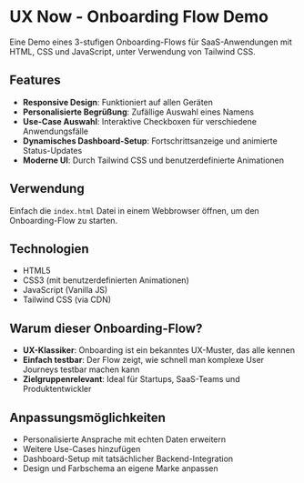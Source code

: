 # UX Now - Onboarding Flow Demo

Eine Demo eines 3-stufigen Onboarding-Flows für SaaS-Anwendungen mit HTML, CSS und JavaScript, unter Verwendung von Tailwind CSS.

## Features

- **Responsive Design**: Funktioniert auf allen Geräten
- **Personalisierte Begrüßung**: Zufällige Auswahl eines Namens
- **Use-Case Auswahl**: Interaktive Checkboxen für verschiedene Anwendungsfälle
- **Dynamisches Dashboard-Setup**: Fortschrittsanzeige und animierte Status-Updates
- **Moderne UI**: Durch Tailwind CSS und benutzerdefinierte Animationen

## Verwendung

Einfach die `index.html` Datei in einem Webbrowser öffnen, um den Onboarding-Flow zu starten.

## Technologien

- HTML5
- CSS3 (mit benutzerdefinierten Animationen)
- JavaScript (Vanilla JS)
- Tailwind CSS (via CDN)

## Warum dieser Onboarding-Flow?

- **UX-Klassiker**: Onboarding ist ein bekanntes UX-Muster, das alle kennen
- **Einfach testbar**: Der Flow zeigt, wie schnell man komplexe User Journeys testbar machen kann
- **Zielgruppenrelevant**: Ideal für Startups, SaaS-Teams und Produktentwickler

## Anpassungsmöglichkeiten

- Personalisierte Ansprache mit echten Daten erweitern
- Weitere Use-Cases hinzufügen
- Dashboard-Setup mit tatsächlicher Backend-Integration
- Design und Farbschema an eigene Marke anpassen
